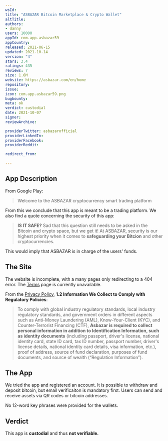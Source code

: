 ```yaml
---
wsId: 
title: "ASBAZAR Bitcoin Marketplace & Crypto Wallet"
altTitle: 
authors:
- danny
users: 10000
appId: com.app.asbazar59
appCountry: 
released: 2021-06-15
updated: 2021-10-14
version: "4"
stars: 3.4
ratings: 435
reviews: 7
size: 1.6M
website: https://asbazar.com/en/home
repository: 
issue: 
icon: com.app.asbazar59.png
bugbounty: 
meta: ok
verdict: custodial
date: 2021-10-07
signer: 
reviewArchive:

providerTwitter: asbazarofficial
providerLinkedIn: 
providerFacebook: 
providerReddit: 

redirect_from:

---
```


## App Description
From Google Play:

> Welcome to the ASBAZAR cryptocurrency smart trading platform

From this we conclude that this app is meant to be a trading platform. We also find a quote concerning the security of this app:

> **IS IT SAFE?** Sad that this question still needs to be asked in the Bitcoin and crypto space, but we get it! At ASBAZAR, security is our highest priority when it comes to **safeguarding your Bitcion** and other cryptocurrencies.

This would imply that ASBAZAR is in charge of the users' funds.

## The Site
The website is incomplete, with a many pages only redirecting to a 404 error. The [Terms](https://asbazar.com/en/terms) page is currently unavailable.

From the [Privacy Policy](https://asbazar.com/en/privacy), **1.2 Information We Collect to Comply with Regulatory Policies**:

> To comply with global industry regulatory standards, local industry regulatory standards, and government orders in different aspects such as Anti-Money Laundering (AML), Know-Your-Client (KYC), and Counter-Terrorist Financing (CTF), **Asbazar is required to collect personal information in addition to Identification Information, such as identity documents** (including passport, driver's license, national identity card, state ID card, tax ID number, passport number, driver's license details, national identity card details, visa information, etc.), proof of address, source of fund declaration, purposes of fund documents, and source of wealth (“Regulation Information”). 

## The App
We tried the app and registered an account. It is possible to withdraw and deposit bitcoin, but email verificaiton is mandatory first. Users can send and receive assets via QR codes or bitcoin addresses. 

No 12-word key phrases were provided for the wallets.

## Verdict
This app is **custodial** and thus **not verifiable.**
